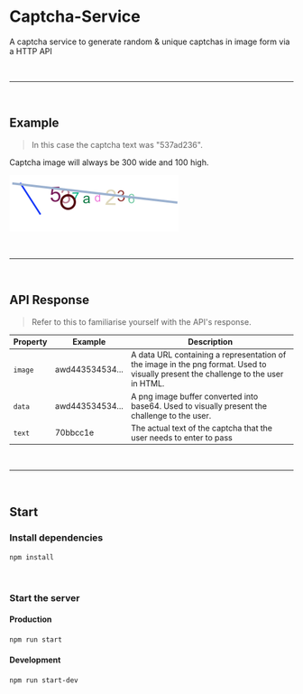 # Captcha-Service
A captcha service to generate random & unique captchas in image form via a HTTP API



<br />

---

<br />



## Example
> In this case the captcha text was "537ad236".

Captcha image will always be 300 wide and 100 high.

![Captcha example](captcha.png "Captcha example")



<br />

---

<br />



## API Response
> Refer to this to familiarise yourself with the API's response.

| Property      | Example         | Description                                                                                            |
| ------------- | --------------- | ------------------------------------------------------------------------------------------------------ |
| `image`   | awd443534534...    | A data URL containing a representation of the image in the png format. Used to visually present the challenge to the user in HTML. |
| `data`   | awd443534534...    | A png image buffer converted into base64. Used to visually present the challenge to the user. |
| `text` | 70bbcc1e | The actual text of the captcha that the user needs to enter to pass                            |



<br />

---

<br />



## Start

### Install dependencies
```bash
npm install
```

<br />

### Start the server
#### Production
```bash
npm run start
```

#### Development
```bash
npm run start-dev
```
